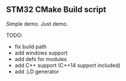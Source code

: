 STM32 CMake Build script
-------------------------

Simple demo. Just demo. 

TODO: 
* fix build path
* add windows support
* add defs for modules
* add C++ support (C++14 support included)
* add .LD generator